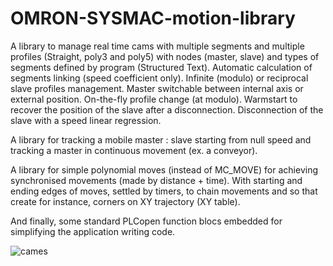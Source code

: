 # OMRON-SYSMAC-motion-library
A library to manage real time cams with multiple segments and multiple profiles (Straight, poly3 and poly5) with nodes (master, slave) and types of segments defined by program (Structured Text). Automatic calculation of segments linking (speed coefficient only). Infinite (modulo) or reciprocal slave profiles management. Master switchable between internal axis or external position. On-the-fly profile change (at modulo). Warmstart to recover the position of the slave after a disconnection. Disconnection of the slave with a speed linear regression.

A library for tracking a mobile master : slave starting from null speed and tracking a master in continuous movement (ex. a conveyor).

A library for simple polynomial moves (instead of MC_MOVE) for achieving synchronised movements (made by distance + time). With starting and ending edges of moves, settled by timers, to chain movements and so that create for instance, corners on XY trajectory (XY table).

And finally, some standard PLCopen function blocs embedded for simplifying the application writing code.

![cames](https://github.com/user-attachments/assets/b9ffd2e1-940d-4736-a3a2-d0897918b95e)
